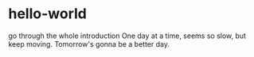 # hello-world
go through the whole introduction
One day at a time, seems so slow, but keep moving.
Tomorrow's gonna be a better day.
